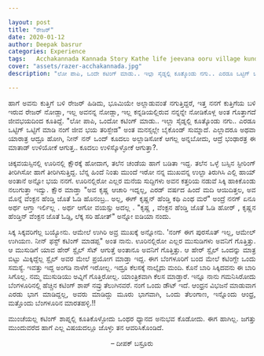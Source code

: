 ```yaml
---

layout: post
title: "ರೇಜರ್"
date: 2020-01-12
author: Deepak basrur
categories: Experience
tags:	Acchakannada Kannada Story Kathe life jeevana ooru village kundapura udupi cutting haircut comedy
cover: "assets/razer-acchakannada.jpg"
description: "ಲೋ ಪಾಪಿ, ಒಂದೇ ಕಟಿಂಗ್ ಮಾಡು.. ಇಲ್ಲಾ ಸೈಡ್ನಲ್ಲಿ ಕೂತ್ಕೊಂಡು ನಗು.. ಎರಡೂ ಒಟ್ಟಿಗ್ ಒಟ್ಟಿಗೆ ಮಾಡಿ ನಂಗೆ ಜೀವ ಭಯ ತರಿಸ್ಬೇಡ"

---
```


<p align ="justify">ಹಾಗೆ ಅವನು ಕುತ್ತಿಗೆ ಬಳಿ ರೇಜರ್ ಹಿಡಿದು, ಭೂಮಿಯೇ ಅಲ್ಲಾಡುವಂತೆ ನಗುತ್ತಿದ್ದರೆ, ಇತ್ತ ನನಗೆ ಕುತ್ತಿಗೆಯ ಬಳಿ ಇರುವ ರೇಜರ್ ನೋಡ್ಲಾ, ಇಲ್ಲ ಅವನನ್ನ ನೋಡ್ಲಾ, ಇಲ್ಲ ಕನ್ನಡಿಯಲ್ಲಿರುವ ನನ್ನನ್ನೇ ನೋಡಿಕೊಳ್ಲ ಅಂತ ಗೊತ್ತಾಗದೆ ಜೀವಭಯದಿಂದ ಕೂತಿದ್ದೆ. "ಲೋ ಪಾಪಿ, ಒಂದೋ ಕಟಿಂಗ್ ಮಾಡು.. ಇಲ್ಲಾ ಸೈಡ್ನಲ್ಲಿ ಕೂತ್ಕೊಂಡು ನಗು.. ಎರಡೂ ಒಟ್ಟಿಗ್ ಒಟ್ಟಿಗೆ ಮಾಡಿ ನಂಗೆ ಜೀವ ಭಯ ತರಿಸ್ಬೇಡ" ಅಂತ ಮನಸ್ಸಲ್ಲೇ ಬೈಕೊಂಡ್ ಸುಮ್ನಾದೆ. ಎಲ್ಲಾದರೂ ಅಥವಾ ಯಾರಾತ್ರ ಆದ್ರೂ ಹೋಗಿ, ನೀನ್ ನನ್ ಒಂದ್ ಕೂದಲು ಅಲ್ಲಾಡಿಸೋಕೆ ಆಗಲ್ಲ ಅನ್ನಬೋದು, ಆದ್ರೆ ಭಂಢಾರತ್ರ ಈ ಮಾತಾಡ್ ಉಳಿಯೋಕೆ ಆಗುತ್ತ.. ಕೂದಲು ಉಳಿಸ್ಕೊಳ್ಳೋಕೆ ಆಗುತ್ತಾ?.</p><!--more-->

<p align ="justify">ಚಿಕ್ಕವಯಸ್ಸಿನಲ್ಲಿ ಊರಿನಲ್ಲಿ ಕ್ಷೌರಕ್ಕೆ ಹೋದಾಗ, ತಲೆನ ಚಂಡೆಯ ಹಾಗೆ ಬಡಿತಾ ಇದ್ದ. ತಲೆನ ಒಳ್ಳೆ ಬಸ್ಸಿನ ಸ್ಟೀರಿಂಗ್ ತೀರಿಗಿಸೋ ಹಾಗೆ ತೀರಿಗಿಸುತ್ತಿದ್ದ. ಬೆನ್ನ ಹಿಂದೆ ನಿಂತು ಮುಂದೆ ಇರೋ ನನ್ನ ಮುಖವನ್ನ ಉಲ್ಟಾ ತಿರುಗಿಸಿ ಎಲ್ಲಿ ಹಾಯ್ ಅಂತಾನೆ ಅನ್ನೋ ಭಯ ನನಗೆ. ಊರಿನಲ್ಲಿರೋ ಎಲ್ಲರ ಮನೆಯ ಸುದ್ದಿಗಳು ಅವನ ಕತ್ತರಿಯ ನಡುವೆ ಸಿಕ್ಕಿ ಹಾಕಿಕೊಂಡು ನಲುಗುತ್ತಾ ಇದ್ವು. ಕ್ಷೌರ ಮಾಡ್ತಾ "ಅವ  ಕೃಷ್ಣ  ಆಚಾರಿ ಇದ್ನಲ್ಲ, ಎರಡ್  ವರ್ಷದ  ಹಿಂದೆ  ಮದಿ  ಆಯಿದಿತ್ತಲ, ಅವ  ಮೊನ್ನೆ  ವೆಂಕ್ಟನ  ಹೆಂಡ್ತಿ  ಜೊತೆ  ಓಡಿ  ಹೊನಂಬ್ರ.. ಅಲ್ಲ,  ಈಗ್ ಕೃಷ್ಣನ್  ಹೆಂಡ್ತಿ  ಕಥಿ  ಎಂಥ  ಮರೆ" ಅಂದ್ರೆ ನನಗ್ ಏನೂ   ಅರ್ಥ ಆಗ್ತಾ  ಇರ್ಲಿಲ್ಲ . ಅರ್ಥ ಆಗೋ  ವಯಸ್ಸು  ಅದಲ್ಲ . "ಕೃಷ್ಣ ,    ವೆಂಕ್ಟನ  ಹೆಂಡ್ತಿ  ಜೊತೆ ಓಡಿ ಹೋರ್ , ಕೃಷ್ಣನ  ಹೆಂಡ್ತಿನ್  ವೆಂಕ್ಟನ  ಜೊತೆ  ಓಡ್ಸಿ, ಲೆಕ್ಕ  ಸರಿ  ಹೋತ್" ಅನ್ನೋ  ಐಡಿಯಾ  ನಂದು.</p>

<p align ="justify">ಸಿಕ್ಕ  ಸಿಕ್ಕವರಿಗೆಲ್ಲ ಬಯ್ಯೋನು. ಆಮೇಲೆ ಉಗಿರಿ  ಅವ್ರ  ಮುಖಕ್ಕೆ  ಅನ್ನೋನು. 'ನಂಗ್  ಈಗ  ಪುರಸೊತ್  ಇಲ್ಲ, ಆಮೇಲ್  ಉಗಿಯಣ. ನೀನ್ ಫಸ್ಟ್  ಕಟಿಂಗ್  ಮಾಡಪ್ಪ"  ಅಂತ  ನಾನು. ಊರಿನಲ್ಲಿರೋ ಎಲ್ಲರ ಮುಸುಡಿಗಳು ಅವನಿಗೆ ಗೊತ್ತಿತ್ತು. ಆ ಮುಸುಡಿಗೆ ಯಾವ ಹೇರ್ ಸ್ಟೈಲ್ ಸೆಟ್ ಆಗುತ್ತೆ ಅಂತಾನೂ ಅವನಿಗೆ ಗೊತ್ತಿತ್ತು. ಆ ಹೇರ್ ಸ್ಟೈಲ್ ಒಂದನ್ನು ಮಾತ್ರ ಬಿಟ್ಟು ಮಿಕ್ಕಿದ್ದೆಲ್ಲ ಸ್ಟೈಲ್ ಅವರ ಮೇಲೆ ಪ್ರಯೋಗ ಮಾಡ್ತಾ ಇದ್ದ. ಈಗ ಬೆಂಗಳೂರಿಗೆ ಬಂದ ಮೇಲೆ ಕಟಿಂಗ್ದೇ ಒಂದು ಸಮಸ್ಯೆ. ಇವತ್ತು ಇದ್ದ ಅಂಗಡಿ ನಾಳೆಗೆ ಇರೋಲ್ಲ. ಇದ್ರೂ ಕೆಲಸಕ್ಕೆ ನಾಲ್ಕೈದು ಮಂದಿ. ಕೊನೆ ಬಾರಿ ಸಿಕ್ಕಿದವನು ಈ ಬಾರಿ ಸಿಗೊಲ್ಲ. ನಮ್ಮ ಮುಸುಡಿಯು ಅವ್ನಿಗೆ ಗೊತ್ತಿರೋಲ್ಲ. ಯಾಂತ್ರಿಕವಾಗಿ ಕೆಲಸ ಮಾಡ್ತಾರೆ. ಇನ್ನೂ ನಾನು ಗಮನಿಸಿರೋದು ಬೆಂಗಳೂರಿನಲ್ಲಿ ಹೆಚ್ಚಿನ ಕಟಿಂಗ್ ಶಾಪ್ ನವ್ರು ತೆಲುಗಿನವರೆ. ನಂಗೆ ಒಂದು ಡೌಟ್ ಇದೆ. ಆಂಧ್ರನ ವಿಭಜನೆ ಮಾಡುವಾಗ ಎರಡು ಭಾಗ ಮಾಡಿದ್ದಲ್ಲ, ಅವರು ಮಾಡಿದ್ದು ಮೂರು ಭಾಗವಾಗಿ, ಒಂದು ತೆಲಂಗಾಣ, ಇನ್ನೊಂದು ಆಂಧ್ರ, ಮತ್ತೊಂದು ಬೆಂಗಳೂರಿನ ಮಾರತಹಳ್ಳಿ.!!</p>

<p align ="justify">ಮುಂಚೆಯಲ್ಲ ಕಟಿಂಗ್ ಶಾಪ್ನಲ್ಲಿ ಕೂತಿಕೊಳ್ಳೋದು ಒಂಥರ ಧ್ಯಾನದ ಅನುಭವ ಕೊಡೋದು. ಈಗ ಹಾಗಿಲ್ಲ. ಜಗತ್ತು ಮುಂದುವರೆದ ಹಾಗೆ  ಎಲ್ಲ ವಿಷಯದಲ್ಲೂ ಜೊಳ್ಳು ತನ ಆವರಿಸಿಕೊಂಡಿದೆ.</p>

<p align="center"> – ದೀಪಕ್ ಬಸ್ರೂರು </p>
